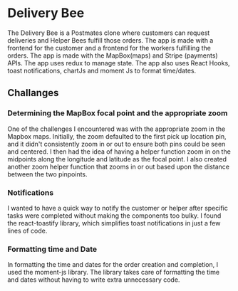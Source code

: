# Delivery Bee 

The Delivery Bee is a Postmates clone where customers can request deliveries and Helper Bees fulfill
those orders.
The app is made with a frontend for the customer and a frontend for the workers fulfilling
the orders. The app is made with the MapBox(maps) and Stripe (payments) APIs. The app
uses redux to manage state. The app also uses React Hooks, toast notifications, chartJs and moment Js
to format time/dates.

## Challanges

### Determining the MapBox focal point and the appropriate zoom

One of the challenges I encountered was with the appropriate zoom in the Mapbox maps. Initially, the zoom defaulted to the first pick up location pin, and it didn't consistently zoom in or out to ensure both pins could be seen and centered. I then had the idea of having a helper function zoom in on the midpoints along the longitude and latitude as the focal point. I also created another zoom helper function that zooms in or out based upon the distance between the two pinpoints.

### Notifications

I wanted to have a quick way to notify the customer or helper after specific tasks were completed without making the components too bulky. I found the react-toastify library, which simplifies toast notifications in just a few lines of code.

### Formatting time and Date

In formatting the time and dates for the order creation and completion, I used the moment-js library. The library takes care of formatting the time and dates without having to write extra unnecessary code.
